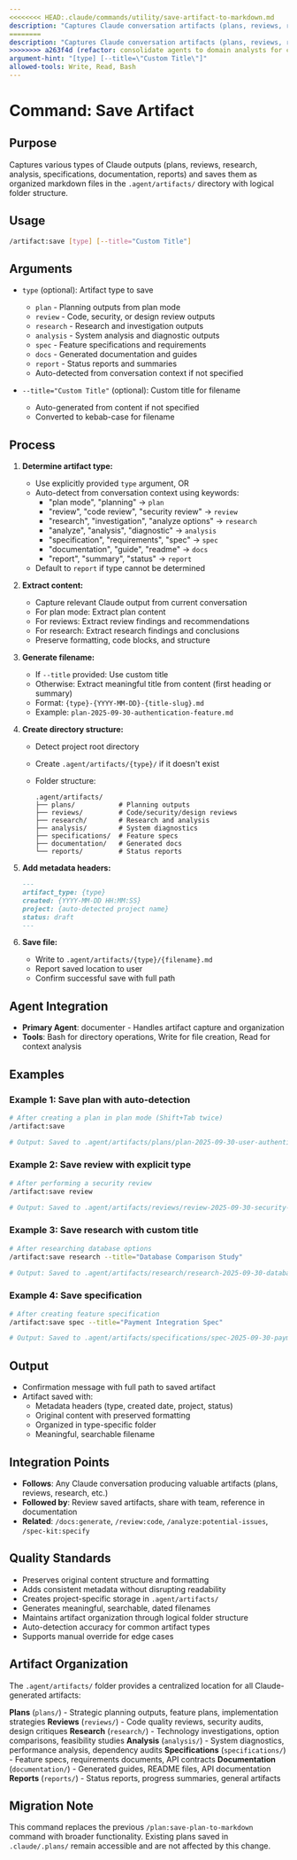 ```yaml
---
<<<<<<<< HEAD:.claude/commands/utility/save-artifact-to-markdown.md
description: "Captures Claude conversation artifacts (plans, reviews, research) and saves them to organized folders in .artifacts/"
========
description: "Captures Claude conversation artifacts (plans, reviews, research) and saves them to organized folders in .agent/artifacts/"
>>>>>>>> a263f4d (refactor: consolidate agents to domain analysts for context preservation (#17)):commands/system/save-artifact-to-markdown.md
argument-hint: "[type] [--title=\"Custom Title\"]"
allowed-tools: Write, Read, Bash
---
```


# Command: Save Artifact

## Purpose

Captures various types of Claude outputs (plans, reviews, research, analysis, specifications, documentation,
reports) and saves them as organized markdown files in the `.agent/artifacts/` directory with logical folder
structure.

## Usage

```bash
/artifact:save [type] [--title="Custom Title"]
```

## Arguments

- `type` (optional): Artifact type to save
  - `plan` - Planning outputs from plan mode
  - `review` - Code, security, or design review outputs
  - `research` - Research and investigation outputs
  - `analysis` - System analysis and diagnostic outputs
  - `spec` - Feature specifications and requirements
  - `docs` - Generated documentation and guides
  - `report` - Status reports and summaries
  - Auto-detected from conversation context if not specified

- `--title="Custom Title"` (optional): Custom title for filename
  - Auto-generated from content if not specified
  - Converted to kebab-case for filename

## Process

1. **Determine artifact type:**
   - Use explicitly provided `type` argument, OR
   - Auto-detect from conversation context using keywords:
     - "plan mode", "planning" → `plan`
     - "review", "code review", "security review" → `review`
     - "research", "investigation", "analyze options" → `research`
     - "analyze", "analysis", "diagnostic" → `analysis`
     - "specification", "requirements", "spec" → `spec`
     - "documentation", "guide", "readme" → `docs`
     - "report", "summary", "status" → `report`
   - Default to `report` if type cannot be determined

2. **Extract content:**
   - Capture relevant Claude output from current conversation
   - For plan mode: Extract plan content
   - For reviews: Extract review findings and recommendations
   - For research: Extract research findings and conclusions
   - Preserve formatting, code blocks, and structure

3. **Generate filename:**
   - If `--title` provided: Use custom title
   - Otherwise: Extract meaningful title from content (first heading or summary)
   - Format: `{type}-{YYYY-MM-DD}-{title-slug}.md`
   - Example: `plan-2025-09-30-authentication-feature.md`

4. **Create directory structure:**
   - Detect project root directory
   - Create `.agent/artifacts/{type}/` if it doesn't exist
   - Folder structure:

     ```text
     .agent/artifacts/
     ├── plans/           # Planning outputs
     ├── reviews/         # Code/security/design reviews
     ├── research/        # Research and analysis
     ├── analysis/        # System diagnostics
     ├── specifications/  # Feature specs
     ├── documentation/   # Generated docs
     └── reports/         # Status reports
     ```

5. **Add metadata headers:**

   ```markdown
   ---
   artifact_type: {type}
   created: {YYYY-MM-DD HH:MM:SS}
   project: {auto-detected project name}
   status: draft
   ---
   ```

6. **Save file:**
   - Write to `.agent/artifacts/{type}/{filename}.md`
   - Report saved location to user
   - Confirm successful save with full path

## Agent Integration

- **Primary Agent**: documenter - Handles artifact capture and organization
- **Tools**: Bash for directory operations, Write for file creation, Read for context analysis

## Examples

### Example 1: Save plan with auto-detection

```bash
# After creating a plan in plan mode (Shift+Tab twice)
/artifact:save

# Output: Saved to .agent/artifacts/plans/plan-2025-09-30-user-authentication.md
```

### Example 2: Save review with explicit type

```bash
# After performing a security review
/artifact:save review

# Output: Saved to .agent/artifacts/reviews/review-2025-09-30-security-audit.md
```

### Example 3: Save research with custom title

```bash
# After researching database options
/artifact:save research --title="Database Comparison Study"

# Output: Saved to .agent/artifacts/research/research-2025-09-30-database-comparison-study.md
```

### Example 4: Save specification

```bash
# After creating feature specification
/artifact:save spec --title="Payment Integration Spec"

# Output: Saved to .agent/artifacts/specifications/spec-2025-09-30-payment-integration-spec.md
```

## Output

- Confirmation message with full path to saved artifact
- Artifact saved with:
  - Metadata headers (type, created date, project, status)
  - Original content with preserved formatting
  - Organized in type-specific folder
  - Meaningful, searchable filename

## Integration Points

- **Follows**: Any Claude conversation producing valuable artifacts (plans, reviews, research, etc.)
- **Followed by**: Review saved artifacts, share with team, reference in documentation
- **Related**: `/docs:generate`, `/review:code`, `/analyze:potential-issues`, `/spec-kit:specify`

## Quality Standards

- Preserves original content structure and formatting
- Adds consistent metadata without disrupting readability
- Creates project-specific storage in `.agent/artifacts/`
- Generates meaningful, searchable, dated filenames
- Maintains artifact organization through logical folder structure
- Auto-detection accuracy for common artifact types
- Supports manual override for edge cases

## Artifact Organization

The `.agent/artifacts/` folder provides a centralized location for all Claude-generated artifacts:

**Plans** (`plans/`) - Strategic planning outputs, feature plans, implementation strategies
**Reviews** (`reviews/`) - Code quality reviews, security audits, design critiques
**Research** (`research/`) - Technology investigations, option comparisons, feasibility studies
**Analysis** (`analysis/`) - System diagnostics, performance analysis, dependency audits
**Specifications** (`specifications/`) - Feature specs, requirements documents, API contracts
**Documentation** (`documentation/`) - Generated guides, README files, API documentation
**Reports** (`reports/`) - Status reports, progress summaries, general artifacts

## Migration Note

This command replaces the previous `/plan:save-plan-to-markdown` command with broader functionality. Existing
plans saved in `.claude/.plans/` remain accessible and are not affected by this change.
